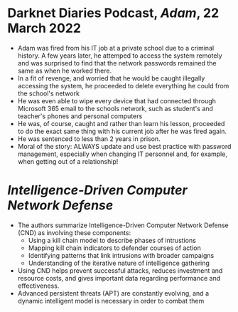 # Darknet Diaries Podcast, _Adam_, 22 March 2022

* Adam was fired from his IT job at a private school due to a criminal history. A few years later, he attemped to access the system remotely and was surprised to find that the network passwords remained the same as when he worked there.
* In a fit of revenge, and worried that he would be caught illegally accessing the system, he proceeded to delete everything he could from the school's network
* He was even able to wipe every device that had connected through Microsoft 365 email to the schools network, such as student's and teacher's phones and personal computers
* He was, of course, caught and rather than learn his lesson, proceeded to do the exact same thing with his current job after he was fired again.
* He was sentenced to less than 2 years in prison.
* Moral of the story: ALWAYS update and use best practice with password management, especially when changing IT personnel and, for example, when getting out of a relationship!

# _Intelligence-Driven Computer Network Defense_

* The authors summarize Intelligence-Driven Computer Network Defense (CND) as involving these components:
  * Using a kill chain model to describe phases of intrustions
  * Mapping kill chain indicators to defender courses of action
  * Identifying patterns that link intrusions with broader campaigns
  * Understanding of the iterative nature of intelligence gathering
* Using CND helps prevent successful attacks, reduces investment and resource costs, and gives important data regarding performance and effectiveness.
* Advanced persistent threats (APT) are constantly evolving, and a dynamic intelligent model is necessary in order to combat them
